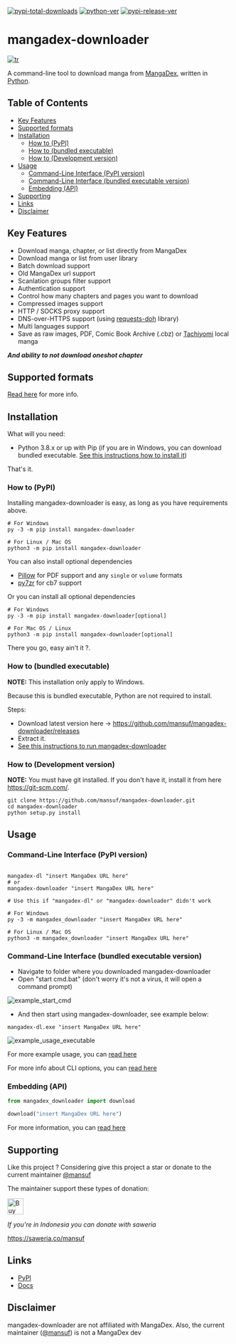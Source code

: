 [![pypi-total-downloads](https://img.shields.io/pypi/dm/mangadex-downloader?label=DOWNLOADS&style=for-the-badge)](https://pypi.org/project/mangadex-downloader)
[![python-ver](https://img.shields.io/pypi/pyversions/mangadex-downloader?style=for-the-badge)](https://pypi.org/project/mangadex-downloader)
[![pypi-release-ver](https://img.shields.io/pypi/v/mangadex-downloader?style=for-the-badge)](https://pypi.org/project/mangadex-downloader)

# mangadex-downloader

[![tr](https://img.shields.io/badge/lang-tr-yellow.svg)](https://github.com/mansuf/mangadex-downloader/blob/main/README.tr.md)

A command-line tool to download manga from [MangaDex](https://mangadex.org/), written in [Python](https://www.python.org/).

## Table of Contents

- [Key Features](#key-features)
- [Supported formats](#supported-formats)
- [Installation](#installation)
    - [How to (PyPI)](#how-to-pypi)
    - [How to (bundled executable)](#how-to-bundled-executable)
    - [How to (Development version)](#how-to-development-version)
- [Usage](#usage)
    - [Command-Line Interface (PyPI version)](#command-line-interface-pypi-version)
    - [Command-Line Interface (bundled executable version)](#command-line-interface-bundled-executable-version)
    - [Embedding (API)](#embedding-api)
- [Supporting](#supporting)
- [Links](#links)
- [Disclaimer](#disclaimer)

## Key Features <a id="key-features"></a>

- Download manga, chapter, or list directly from MangaDex
- Download manga or list from user library
- Batch download support
- Old MangaDex url support
- Scanlation groups filter support
- Authentication support
- Control how many chapters and pages you want to download
- Compressed images support
- HTTP / SOCKS proxy support
- DNS-over-HTTPS support (using [requests-doh](https://github.com/mansuf/requests-doh) library)
- Multi languages support
- Save as raw images, PDF, Comic Book Archive (.cbz) or [Tachiyomi](https://github.com/tachiyomiorg/tachiyomi) local manga

***And ability to not download oneshot chapter***

## Supported formats <a id="supported-formats"></a>

[Read here](https://mangadex-dl.mansuf.link/en/latest/formats.html) for more info.

## Installation <a id="installation"></a>

What will you need:

- Python 3.8.x or up with Pip (if you are in Windows, you can download bundled executable. [See this instructions how to install it](#how-to-bundled-executable))

That's it.

### How to (PyPI) <a id="how-to-pypi"></a>

Installing mangadex-downloader is easy, as long as you have requirements above.

```shell
# For Windows
py -3 -m pip install mangadex-downloader

# For Linux / Mac OS
python3 -m pip install mangadex-downloader
```

You can also install optional dependencies

- [Pillow](https://pypi.org/project/pillow/) for PDF support and any `single` or `volume` formats
- [py7zr](https://pypi.org/project/py7zr/) for cb7 support

Or you can install all optional dependencies

```shell
# For Windows
py -3 -m pip install mangadex-downloader[optional]

# For Mac OS / Linux
python3 -m pip install mangadex-downloader[optional]
```

There you go, easy ain't it ?.

### How to (bundled executable) <a id="how-to-bundled-executable"></a>

**NOTE:** This installation only apply to Windows.

Because this is bundled executable, Python are not required to install.

Steps:

- Download latest version here -> https://github.com/mansuf/mangadex-downloader/releases
- Extract it.
- [See this instructions to run mangadex-downloader](#command-line-interface-bundled-executable-version)

### How to (Development version) <a id="how-to-development-version"></a>

**NOTE:** You must have git installed. If you don't have it, install it from here https://git-scm.com/.

```shell
git clone https://github.com/mansuf/mangadex-downloader.git
cd mangadex-downloader
python setup.py install
```

## Usage <a id="usage"></a>

### Command-Line Interface (PyPI version) <a id="command-line-interface-pypi-version"></a>

```shell

mangadex-dl "insert MangaDex URL here" 
# or
mangadex-downloader "insert MangaDex URL here" 

# Use this if "mangadex-dl" or "mangadex-downloader" didn't work

# For Windows
py -3 -m mangadex_downloader "insert MangaDex URL here" 

# For Linux / Mac OS
python3 -m mangadex_downloader "insert MangaDex URL here" 
```

### Command-Line Interface (bundled executable version) <a id="command-line-interface-bundled-executable-version"></a>

- Navigate to folder where you downloaded mangadex-downloader
- Open "start cmd.bat" (don't worry it's not a virus, it will open a command prompt)

![example_start_cmd](https://raw.githubusercontent.com/mansuf/mangadex-downloader/main/assets/example_start_cmd.png)

- And then start using mangadex-downloader, see example below:

```shell
mangadex-dl.exe "insert MangaDex URL here" 
```

![example_usage_executable](https://raw.githubusercontent.com/mansuf/mangadex-downloader/main/assets/example_usage_executable.png)

For more example usage, you can [read here](https://mangadex-dl.mansuf.link/en/stable/cli_usage/index.html)

For more info about CLI options, you can [read here](https://mangadex-dl.mansuf.link/en/stable/cli_ref/index.html)

### Embedding (API) <a id="embedding-api"></a>

```python
from mangadex_downloader import download

download("insert MangaDex URL here")
```

For more information, you can [read here](https://mangadex-dl.mansuf.link/en/stable/usage_api.html)

## Supporting <a id="supporting"></a>

Like this project ? Considering give this project a star or donate to the current maintainer [@mansuf](https://github.com/mansuf)

The maintainer support these types of donation:

<a href='https://ko-fi.com/A0A04UDJ1' target='_blank'><img height='36' style='border:0px;height:36px;' src='https://cdn.ko-fi.com/cdn/kofi2.png?v=3' border='0' alt='Buy Me a Coffee at ko-fi.com' /></a>

*If you're in Indonesia you can donate with saweria*

https://saweria.co/mansuf

## Links <a id="links"></a>

- [PyPI](https://pypi.org/project/mangadex-downloader/)
- [Docs](https://mangadex-dl.mansuf.link)

## Disclaimer <a id="disclaimer"></a>

mangadex-downloader are not affiliated with MangaDex. Also, the current maintainer ([@mansuf](https://github.com/mansuf)) is not a MangaDex dev
